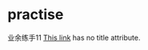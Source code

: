 # practise
业余练手11
[This link](http://172.16.67.146:8080/zhongbaofrontend/page/mobile/annualreport/index?v=1) has no title attribute.
